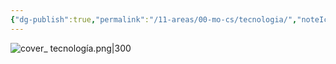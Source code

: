 ```yaml
---
{"dg-publish":true,"permalink":"/11-areas/00-mo-cs/tecnologia/","noteIcon":""}
---
```


![cover_ tecnología.png|300](/img/user/11%20%C3%81reas%20%E2%9A%99/00%20MOCs/%F0%9F%92%BE%20Adjuntos/cover_%20tecnolog%C3%ADa.png)